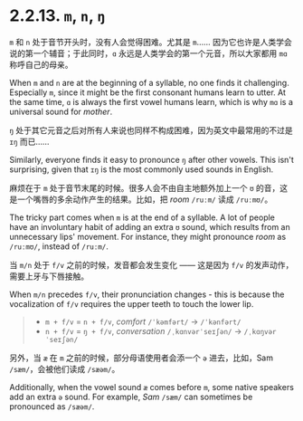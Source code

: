 # 2.2.13. `m`, `n`, `ŋ`

`m` 和 `n` 处于音节开头时，没有人会觉得困难。尤其是 `m`…… 因为它也许是人类学会说的第一个辅音；于此同时，`ɑ` 永远是人类学会的第一个元音，所以大家都用 `mɑ` 称呼自己的母亲。

When `m` and `n` are at the beginning of a syllable, no one finds it challenging. Especially `m`, since it might be the first consonant humans learn to utter. At the same time, `ɑ` is always the first vowel humans learn, which is why `mɑ` is a universal sound for *mother*.

`ŋ` 处于其它元音之后对所有人来说也同样不构成困难，因为英文中最常用的不过是 `ɪŋ`  而已……

Similarly, everyone finds it easy to pronounce `ŋ` after other vowels. This isn't surprising, given that `ɪŋ` is the most commonly used sounds in English.

麻烦在于 `m` 处于音节末尾的时候。很多人会不由自主地额外加上一个 `ʊ` 的音，这是一个嘴唇的多余动作产生的结果。比如，把 *room* `/ruːm/` 读成 `/ruːmʊ/`。

The tricky part comes when `m` is at the end of a syllable. A lot of people have an involuntary habit of adding an extra `ʊ` sound, which results from an unnecessary lips' movement. For instance, they might pronounce *room* as `/ruːmʊ/`, instead of `/ruːm/`.

当 `m/n` 处于 `f/v` 之前的时候，发音都会发生变化 —— 这是因为 `f/v` 的发声动作，需要上牙与下唇接触。

When `m/n` precedes `f/v`, their pronunciation changes - this is because the vocalization of `f/v` requires the upper teeth to touch the lower lip.

> * `m + f/v` = `n + f/v`, *comfort* `/ˈkəmfərt/` → `/ˈkənfərt/`
> * `n + f/v` = `ŋ + f/v`, *conversation* `/ˌkɑnvərˈseɪʃən/` → `/ˌkɑŋvərˈseɪʃən/`

另外，当 `æ` 在 `m` 之前的时候，部分母语使用者会添一个 `ə` 进去，比如，Sam `/sæm/`，会被他们读成 `/sæəm/`。

Additionally, when the vowel sound `æ` comes before `m`, some native speakers add an extra `ə` sound. For example, *Sam* `/sæm/` can sometimes be pronounced as `/sæəm/`.
